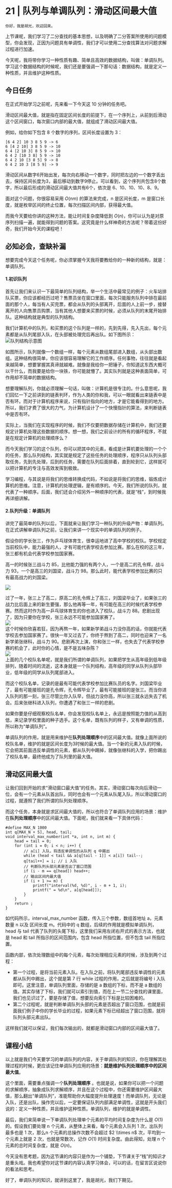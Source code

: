 # 21 | 队列与单调队列：滑动区间最大值

    你好，我是胡光，欢迎回来。

上节课呢，我们学习了二分查找的基本思想，以及明确了二分答案所使用的问题模型，你会发现，正因为问题具有单调性，我们才可以使用二分查找算法对问题求解过程进行加速。

今天呢，我将带你学习一种性质有趣、简单且高效的数据结构，叫做：单调队列。学习这个数据结构的时候呢，我们还是要强调一下那句话：数据结构，就是定义一种性质，并且维护这种性质。

## 今日任务

在正式开始学习之前呢，先来看一下今天这 10 分钟的任务吧。

滑动区间最大值，就是指在固定区间长度的前提下，在一个序列上，从前到后滑动这个区间窗口，每次窗口内部的最大值，就组成了滑动区间最大值。

例如，给你如下包含 8 个数字的序列，区间长度设置为 3：

```
[6 4 2] 10 3 8 5 9 -> 6
6 [4 2 10] 3 8 5 9 -> 10
6 4 [2 10 3] 8 5 9 -> 10
6 4 2 [10 3 8] 5 9 -> 10
6 4 2 10 [3 8 5] 9 -> 8
6 4 2 10 3 [8 5 9] -> 9

```

滑动区间从数字6开始出发，每次向右移动一个数字，同时把左边的一个数字丢出去，保持区间长度为3，最后移动到数字9停止。可以看到，这个序列共包含8个数字，所以最后形成的滑动区间最大值共有6个，依次是 6、10、10、10、8、9。

面对这个问题，你很容易采用 $O(nm)$ 的算法来完成，n 是区间长度，m 是窗口长度，就是枚举区间的终止位置，每次扫描区间内部，获得最大值。

而我今天要给你讲的这种方法，能让时间复杂度降低到 $O(n)$，你可以认为是对原序列扫描一遍，就能得到问题的答案。这究竟是什么样神奇的方法呢？带着这份好奇，我们开始今天的课程吧！

## 必知必会，查缺补漏

想要完成今天这个任务呢，你必须掌握今天我将要教给你的一种新的结构，就是：单调队列。

#### 1.初识队列

首先让我们来认识一下最简单的队列结构，举一个生活中最常见的例子：火车站排队买票，你应该都经历过吧？售票员坐在窗口里面，每次只能服务队列中排在最前面的那个人，每当有人买完票，都会从队列的头部离开，后面的人上前一步，接替离开的人向售票员购票，当有其他人想要来买票的时候，必须从队列的末尾开始排队。这种结构就是典型的队列结构。

我们计算机中的队列，和买票的这个队列是一样的，先到先得，先入先出，每个元素都是从队列尾部入队，在头部被处理完后再出队。如下图所示：  
![](https://static001.geekbang.org/resource/image/12/31/1223c53b5bd1e0e4d2bc50f18244ce31.jpg "队列结构示意图")

如图所示，队列就像一个数组一样，每个元素从数组尾部进入数组，从头部出数组。这种结构很简单，你应该很容易理解它的工作顺序。任何事物，往往就是看起来越简单，想要掌握其真谛就越难。就像是我给你一把锤子，你知道这东西大概可以干什么，而我要是给你一块铁，你可能就懵了。其实队列就是这种表面简单，可作用却不简单的数据结构。

想要理解队列，你就必须理解一句话，叫做：计算机是很专注的。什么意思呢，我们回忆一下之前讲到的链表判环，作为人类的你和我，可以一眼就看出来链表中是否有环。而对于计算机程序来说，只有指针指向的地方，才是它能看得到的地方。所以，我们才费了很大的力气，为计算机设计了一个快慢指针的算法，来判断链表中是否有环。

实际上，当我们在实现程序的时候，我们不仅要把数据存储在计算机中，我们还要规定计算机处理这些数据的顺序。想一想，我们之前设计的所有的循环程序，不就是在规定计算机的处理顺序么？

而今天我们学习的这个队列，你可以把其中的元素，看成是计算机要处理的一个个的任务，那么队列结构，其实就是规定了这些任务的处理顺序，程序只从队列头部取任务，先到先处理，后到的任务，需要在队列后面排着，直到轮到它，这样就可以把计算机的专注与高效发挥到极致。

学习编程，与其说是将我们的思维转换成代码，不如说是将我们的思维，锻炼成计算机的思维。注意，计算机的处理逻辑，是有顺序的。今天，我们所说的队列，就代表了一种顺序。后面，我们还会介绍另外一种顺序的代表，就是“栈”，到时候我再详细讲解。

#### 2.队列升级：单调队列

讲完了最简单的队列以后，下面就来让我们学习一种队列的升级产物：单调队列。在正式讲解单调队列之前，让我们来讲一个现实中的单调队列的例子。

假设你的学长张三，作为乒乓球体育生，很幸运地进了高中学校的校队。学校规定当前校队中，能力最强的人，才有可能代表学校去参加比赛。那么在校的这三年，张三都有机会代表学校参加国家赛。

高一的时候张三战斗力 85，比他能力强的有两个人，一个是高二的孔令辉，战斗力 93，一个是高三的刘国梁，战斗力 98。那么此时，能代表学校参加比赛的只有最高战力的刘国梁。

![](https://static001.geekbang.org/resource/image/44/88/440a0401bc65a31d9002a77163abad88.jpg)

过了一年，张三上了高二，原高二的孔令辉上了高三，刘国梁毕业了，如果张三的战力比后面上来的新生要强，那么他再等一年，有可能在高三的时候代表学校参赛。然而这时作为高一乒乓球体育生的你也进入了校队，战斗力 88。悲剧出现了，因为只要你在学校，张三永远不可能参加国家赛了。  
![](https://static001.geekbang.org/resource/image/c5/4b/c51f381f501c6d0b18b493fafd11a54b.jpg)  
这个时候你欣喜若狂，因为再熬一年，如果新学弟战斗力没你高的话，你就能代表学校去参加国家赛了。很快一年又过去了，你终于熬到了高二，同时也迎来了一名新学弟张继科，战斗力 90。悲剧再次上演，你和张三一样，也失去了代表学校参赛的机会了，此时你的心情，是不是五味杂陈？  
![](https://static001.geekbang.org/resource/image/66/62/66a3931ad85a5386795847a92e893562.jpg)  
上面的几个校队名单呢，就是我们所谓的单调队列，如果把学生从高年级到低年级排列，随着时间的流逝，这本身就是一个队列结构，高年级的同学从队列头部毕业，低年级的同学从队列尾部进入。

而这个校队名单，记录的是最有可能代表学校参加比赛队员的名字。刘国梁毕业了，最有可能接班的是孔令辉，孔令辉毕业了，最有可能接班的是张三。而当你进入队列的那一刻，张三尽管比你入队早，但战力没你高，所以张三就永远失去了机会。后来张继科进入队列，你遭遇了和张三一样的悲剧。

如果你要是仔细观察校队名单，你会发现校队名单上，永远是按照能力值的从高到低，来记录学校里面的种子选手。这个名单，既有队列的样子，又有单调的性质，所以称为“单调队列”。

单调队列的作用，就是用来维护在**队列处理顺序**中的区间最大值。就像上面所说的校队名单，维护的就是区间长度为3时候的最大值。当一个新的元素入队的时候，它会把其前面违反单调性的元素，都从队列中踢掉，就像张继科的入学，把你踢出了校队名单，最终他成为了队列里的最大值。

## 滑动区间最大值

让我们回到开始的求“滑动窗口最大值”的任务。其实，滑动窗口每次向后滑动一位，会有一个元素从队首出队，同时也会有一个元素从队尾入队，所以滑动窗口的过程，就遵照了我们所谓的队列处理顺序。

而这个任务，本身就是求区间最大值的，所以也符合了单调队列应用的场景：维护在**队列处理顺序**中的区间最大值。下面呢，我们就来看一下具体代码：

```
#define MAX_N 1000
int q[MAX_N + 5], head, tail;
void interval_max_number(int *a, int n, int m) {
    head = tail = 0;
    for (int i = 0; i < n; i++) {
        // a[i] 入队，将违反单调性的从队列 q 中踢出
        while (head < tail && a[q[tail - 1]] < a[i]) tail--;
        q[tail++] = i; // i 入队
        // 判断队列头部元素是否出了窗口范围
        if (i - m == q[head]) head++;
        // 输出区间内最大值
        if (i + 1 >= m) {
            printf("interval(%d, %d)", i - m + 1, i);
            printf(" = %d\n", a[q[head]]);
        }
    }
    return ;
}

```

如代码所示，interval\_max\_number 函数，传入三个参数，数组首地址 a，元素数量 n 以及 区间长度 m。代码中的 q 数组，后续的作用就是模拟单调队列，head 与 tail 代表了队列的头尾下标，这里我们采用左闭右开式的表示方法，也就是 head 和 tail 所指示的区间范围内，包含 head 所指位置，但不包含 tail 所指位置。

函数内部，依次处理数组中的每个元素，每次处理相应元素的时候，涉及到两个过程：

*   第一个过程，是将当前元素入队。在入队之前，将队列尾部违反单调性的元素都从队列中踢出，这个就是第 7 行 while 过程的作用，之后就是将编号 i 入队即可。这里注意，单调队列里面，存储的是 a 数组的下标，而不是 a 数组的值。其实存储了下标，我们就可以索引到值，而在上一节二分查找的课里面，我们也见识过了，要是存储了值，想要反向索引下标是比较困难的。
*   第二个过程呢，就是判断单调队列头部的元素是否超出了窗口范围，也就是前面我们例子中你的学长毕业的过程，如果元素下标已经超出了窗口范围，就将队列头部元素出队。

这样我们就可以保证，我们每次输出的，就都是滑动窗口内部的区间最大值了。

## 课程小结

以上就是我们今天要学习的单调队列的内容，关于单调队列的知识，你在理解其处理过程的时候，更应该记住单调队列应用的场景：**就是维护队列处理顺序中的区间最大值**。

这个里面，需要重点强调一个**队列处理顺序** 。也就是说，如果你可以把一个问题的求解顺序，抽象成队列求解顺序，并且在这个过程中，你还需要维护区间最大值，那么翻出“单调队列”，准能帮助你大幅度提升处理速度！而单调队列，无论是入队，还是出队，操作完以后，一定要保证队列内部满足单调性，这就是开头我们说的：定义一种性质，并且维护这种性质。单调队列，维护的就是单调性。

最后，我们来简单说一下单调队列处理单个元素的平均时间复杂度为什么是 $O(1)$ 的。假设我们要处理 n 个元素，从整体上来看，每个元素会入队列 1 次，出队列最多也是 1 次，那么n 个元素的总操作次数不会超过 $2 \\times n$ 次，平均到一个元素上就是 2 次，也就是常数次，记作 $O(1)$ 时间复杂度。由此得知，处理 n 个元素的总时间复杂度，就是 $O(n)$。

今天没有思考题，因为这节课的内容只是作为一个铺垫，下节课关于“栈”的知识才是重头戏。我也希望你对这节课的内容认真学习体会，可以的话，在留言区说说你的看法和思考。

好了，单调队列的知识，就讲到这里了，我是胡光，我们下期见。
    